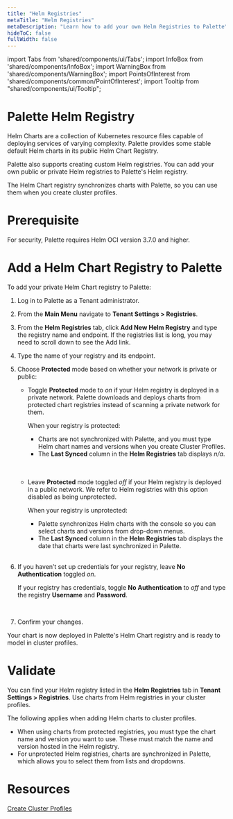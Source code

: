 ```yaml
---
title: "Helm Registries"
metaTitle: "Helm Registries"
metaDescription: "Learn how to add your own Helm Registries to Palette"
hideToC: false
fullWidth: false
---
```


import Tabs from 'shared/components/ui/Tabs';
import InfoBox from 'shared/components/InfoBox';
import WarningBox from 'shared/components/WarningBox';
import PointsOfInterest from 'shared/components/common/PointOfInterest';
import Tooltip from "shared/components/ui/Tooltip";



# Palette Helm Registry
Helm Charts are a collection of Kubernetes resource files capable of deploying services of varying complexity. Palette provides some stable default Helm charts in its public Helm Chart Registry. 

Palette also supports creating custom Helm registries. You can add your own public or private Helm registries to Palette's Helm registry.

The Helm Chart registry synchronizes charts with Palette, so you can use them when you create cluster profiles.

# Prerequisite
For security, Palette requires Helm OCI version 3.7.0 and higher.

# Add a Helm Chart Registry to Palette

To add your private Helm Chart registry to Palette:

1. Log in to Palette as a Tenant administrator. 

2. From the **Main Menu** navigate to **Tenant Settings > Registries**.

3. From the **Helm Registries** tab, click **Add New Helm Registry** and type the registry name and endpoint. If the registries list is long, you may need to scroll down to see the Add link.

4. Type the name of your registry and its endpoint.

5. Choose **Protected** mode based on whether your network is private or public:


   * Toggle **Protected** mode to *on* if your Helm registry is deployed in a private network. Palette downloads and deploys charts from protected chart registries instead of scanning a private network for them.

      When your registry is protected:

      * Charts are not synchronized with Palette, and you must type Helm chart names and versions when you create Cluster Profiles.
      * The **Last Synced** column in the **Helm Registries** tab displays *n/a*. 
   <br />
   <br />

    * Leave **Protected** mode toggled *off* if your Helm registry is deployed in a public network. We refer to Helm registries with this option disabled as being unprotected.  
    
      When your registry is unprotected: 

      * Palette synchronizes Helm charts with the console so you can select charts and versions from drop-down menus. 
      * The **Last Synced** column in the **Helm Registries** tab displays the date that charts were last synchronized in Palette.
   <br />

6. If you haven’t set up credentials for your registry, leave **No Authentication** toggled *on*.

   If your registry has credentials, toggle **No Authentication** to *off* and type the registry **Username** and **Password**.
<br />

7. Confirm your changes. 

Your chart is now deployed in Palette's Helm Chart registry and is ready to model in cluster profiles.

# Validate

You can find your Helm registry listed in the **Helm Registries** tab in **Tenant Settings > Registries**. Use charts from Helm registries in your cluster profiles.

The following applies when adding Helm charts to cluster profiles.

* When using charts from protected registries, you must type the chart name and version you want to use. These must match the name and version hosted in the Helm registry.
* For unprotected Helm registries, charts are synchronized in Palette, which allows you to select them from lists and dropdowns.

# Resources

[Create Cluster Profiles](https://docs.spectrocloud.com/cluster-profiles/task-define-profile)

<br />

